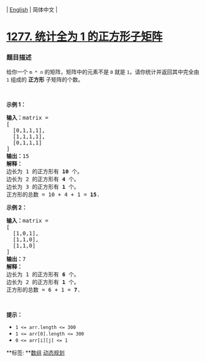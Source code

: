 | [English](README_EN.md) | 简体中文 |

# [1277. 统计全为 1 的正方形子矩阵](https://leetcode-cn.com/problems/count-square-submatrices-with-all-ones)
 ### 题目描述
<p>给你一个&nbsp;<code>m * n</code>&nbsp;的矩阵，矩阵中的元素不是 <code>0</code> 就是 <code>1</code>，请你统计并返回其中完全由 <code>1</code> 组成的 <strong>正方形</strong> 子矩阵的个数。</p>

<p>&nbsp;</p>

<p><strong>示例 1：</strong></p>

<pre><strong>输入：</strong>matrix =
[
&nbsp; [0,1,1,1],
&nbsp; [1,1,1,1],
&nbsp; [0,1,1,1]
]
<strong>输出：</strong>15
<strong>解释：</strong> 
边长为 1 的正方形有 <strong>10</strong> 个。
边长为 2 的正方形有 <strong>4</strong> 个。
边长为 3 的正方形有 <strong>1</strong> 个。
正方形的总数 = 10 + 4 + 1 = <strong>15</strong>.
</pre>

<p><strong>示例 2：</strong></p>

<pre><strong>输入：</strong>matrix = 
[
  [1,0,1],
  [1,1,0],
  [1,1,0]
]
<strong>输出：</strong>7
<strong>解释：</strong>
边长为 1 的正方形有 <strong>6</strong> 个。 
边长为 2 的正方形有 <strong>1</strong> 个。
正方形的总数 = 6 + 1 = <strong>7</strong>.
</pre>

<p>&nbsp;</p>

<p><strong>提示：</strong></p>

<ul>
	<li><code>1 &lt;= arr.length&nbsp;&lt;= 300</code></li>
	<li><code>1 &lt;= arr[0].length&nbsp;&lt;= 300</code></li>
	<li><code>0 &lt;= arr[i][j] &lt;= 1</code></li>
</ul>

**标签:	**[数组](https://leetcode-cn.com/tag/array) [动态规划](https://leetcode-cn.com/tag/dynamic-programming) 